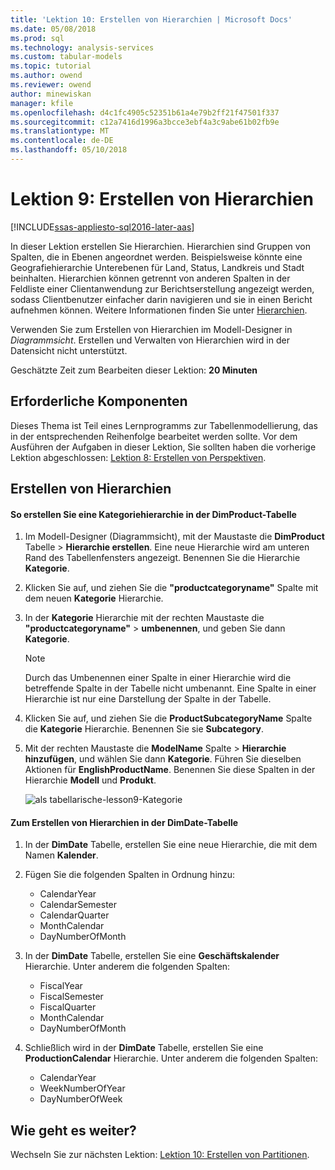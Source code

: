 ```yaml
---
title: 'Lektion 10: Erstellen von Hierarchien | Microsoft Docs'
ms.date: 05/08/2018
ms.prod: sql
ms.technology: analysis-services
ms.custom: tabular-models
ms.topic: tutorial
ms.author: owend
ms.reviewer: owend
author: minewiskan
manager: kfile
ms.openlocfilehash: d4c1fc4905c52351b61a4e79b2ff21f47501f337
ms.sourcegitcommit: c12a7416d1996a3bcce3ebf4a3c9abe61b02fb9e
ms.translationtype: MT
ms.contentlocale: de-DE
ms.lasthandoff: 05/10/2018
---
```

# <a name="lesson-9-create-hierarchies"></a>Lektion 9: Erstellen von Hierarchien
[!INCLUDE[ssas-appliesto-sql2016-later-aas](../includes/ssas-appliesto-sql2016-later-aas.md)]

In dieser Lektion erstellen Sie Hierarchien. Hierarchien sind Gruppen von Spalten, die in Ebenen angeordnet werden. Beispielsweise könnte eine Geografiehierarchie Unterebenen für Land, Status, Landkreis und Stadt beinhalten. Hierarchien können getrennt von anderen Spalten in der Feldliste einer Clientanwendung zur Berichtserstellung angezeigt werden, sodass Clientbenutzer einfacher darin navigieren und sie in einen Bericht aufnehmen können. Weitere Informationen finden Sie unter [Hierarchien](../analysis-services/tabular-models/hierarchies-ssas-tabular.md).  
  
Verwenden Sie zum Erstellen von Hierarchien im Modell-Designer in *Diagrammsicht*. Erstellen und Verwalten von Hierarchien wird in der Datensicht nicht unterstützt.  
  
Geschätzte Zeit zum Bearbeiten dieser Lektion: **20 Minuten**  
  
## <a name="prerequisites"></a>Erforderliche Komponenten  
Dieses Thema ist Teil eines Lernprogramms zur Tabellenmodellierung, das in der entsprechenden Reihenfolge bearbeitet werden sollte. Vor dem Ausführen der Aufgaben in dieser Lektion, Sie sollten haben die vorherige Lektion abgeschlossen: [Lektion 8: Erstellen von Perspektiven](../analysis-services/lesson-8-create-perspectives.md).  
  
## <a name="create-hierarchies"></a>Erstellen von Hierarchien  
  
#### <a name="to-create-a-category-hierarchy-in-the-dimproduct-table"></a>So erstellen Sie eine Kategoriehierarchie in der DimProduct-Tabelle  
  
1.  Im Modell-Designer (Diagrammsicht), mit der Maustaste die **DimProduct** Tabelle > **Hierarchie erstellen**. Eine neue Hierarchie wird am unteren Rand des Tabellenfensters angezeigt. Benennen Sie die Hierarchie **Kategorie**.  
  
2.  Klicken Sie auf, und ziehen Sie die **"productcategoryname"** Spalte mit dem neuen **Kategorie** Hierarchie.  
  
3.  In der **Kategorie** Hierarchie mit der rechten Maustaste die **"productcategoryname"** > **umbenennen**, und geben Sie dann **Kategorie**.  
  
    > [!NOTE]  
    > Durch das Umbenennen einer Spalte in einer Hierarchie wird die betreffende Spalte in der Tabelle nicht umbenannt. Eine Spalte in einer Hierarchie ist nur eine Darstellung der Spalte in der Tabelle.  
  
4.  Klicken Sie auf, und ziehen Sie die **ProductSubcategoryName** Spalte die **Kategorie** Hierarchie. Benennen Sie sie **Subcategory**. 
  
5.  Mit der rechten Maustaste die **ModelName** Spalte > **Hierarchie hinzufügen**, und wählen Sie dann **Kategorie**. Führen Sie dieselben Aktionen für **EnglishProductName**. Benennen Sie diese Spalten in der Hierarchie **Modell** und **Produkt**.  

    ![als tabellarische-lesson9-Kategorie](../analysis-services/media/as-tabular-lesson9-category.png)
  
#### <a name="to-create-hierarchies-in-the-dimdate-table"></a>Zum Erstellen von Hierarchien in der DimDate-Tabelle  
  
1.  In der **DimDate** Tabelle, erstellen Sie eine neue Hierarchie, die mit dem Namen **Kalender**.  
  
3.  Fügen Sie die folgenden Spalten in Ordnung hinzu:

    *  CalendarYear
    *  CalendarSemester
    *  CalendarQuarter
    *  MonthCalendar
    *  DayNumberOfMonth
    
4.  In der **DimDate** Tabelle, erstellen Sie eine **Geschäftskalender** Hierarchie. Unter anderem die folgenden Spalten:  
  
    *  FiscalYear
    *  FiscalSemester
    *  FiscalQuarter
    *  MonthCalendar
    *  DayNumberOfMonth
  
5.  Schließlich wird in der **DimDate** Tabelle, erstellen Sie eine **ProductionCalendar** Hierarchie. Unter anderem die folgenden Spalten:  
    *  CalendarYear
    *  WeekNumberOfYear
    *  DayNumberOfWeek
  
 ## <a name="whats-next"></a>Wie geht es weiter?
Wechseln Sie zur nächsten Lektion: [Lektion 10: Erstellen von Partitionen](../analysis-services/lesson-10-create-partitions.md). 
  
  
